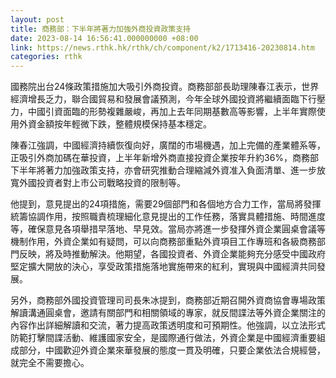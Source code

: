```yaml
---
layout: post
title: 商務部：下半年將著力加強外商投資政策支持
date: 2023-08-14 16:56:41.000000000 +08:00
link: https://news.rthk.hk/rthk/ch/component/k2/1713416-20230814.htm
categories: rthk
---
```


國務院出台24條政策措施加大吸引外商投資。商務部部長助理陳春江表示，世界經濟增長乏力，聯合國貿易和發展會議預測，今年全球外國投資將繼續面臨下行壓力，中國引資面臨的形勢複雜嚴峻，再加上去年同期基數高等影響，上半年實際使用外資金額按年輕微下跌，整體規模保持基本穩定。

陳春江強調，中國經濟持續恢復向好，廣闊的市場機遇，加上完備的產業體系等，正吸引外商加碼在華投資，上半年新增外商直接投資企業按年升約36%，商務部下半年將著力加強政策支持，亦會研究推動合理縮減外資准入負面清單、進一步放寬外國投資者對上市公司戰略投資的限制等。

他提到，意見提出的24項措施，需要29個部門和各個地方合力工作，當局將發揮統籌協調作用，按照職責梳理細化意見提出的工作任務，落實具體措施、時間進度等，確保意見各項舉措早落地、早見效。當局亦將進一步發揮外資企業圓桌會議等機制作用，外資企業如有疑問，可以向商務部重點外資項目工作專班和各級商務部門反映，將及時推動解決。他期望，各國投資者、外資企業能夠充分感受中國政府堅定擴大開放的決心，享受政策措施落地實施帶來的紅利，實現與中國經濟共同發展。

另外，商務部外國投資管理司司長朱冰提到，商務部近期召開外資商協會專場政策解讀溝通圓桌會，邀請有關部門和相關領域的專家，就反間諜法等外資企業關注的內容作出詳細解讀和交流，著力提高政策透明度和可預期性。他強調，以立法形式防範打擊間諜活動、維護國家安全，是國際通行做法，外資企業是中國經濟重要組成部分，中國歡迎外資企業來華發展的態度一貫及明確，只要企業依法合規經營，就完全不需要擔心。
